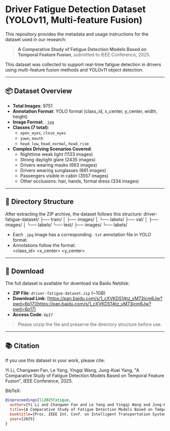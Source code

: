 # Driver Fatigue Detection Dataset (YOLOv11, Multi-feature Fusion)

This repository provides the metadata and usage instructions for the dataset used in our research:

> **A Comparative Study of Fatigue Detection Models Based on Temporal Feature Fusion**, submitted to IEEE Conference, 2025.

This dataset was collected to support real-time fatigue detection in drivers using multi-feature fusion methods and YOLOv11 object detection.

---

## 📦 Dataset Overview

- **Total Images**: 9751
- **Annotation Format**: YOLO format (class_id, x_center, y_center, width, height)
- **Image Format**: `.jpg`
- **Classes (7 total)**:
  - `open_eyes`, `close_eyes`
  - `yawn`, `mouth`
  - `head_low`, `head_normal`, `head_rise`
- **Complex Driving Scenarios Covered**:
  - Nighttime weak light (1133 images)
  - Strong daylight glare (2435 images)
  - Drivers wearing masks (663 images)
  - Drivers wearing sunglasses (661 images)
  - Passengers visible in cabin (3557 images)
  - Other occlusions: hair, hands, formal dress (334 images)

---

## 📁 Directory Structure

After extracting the ZIP archive, the dataset follows this structure:
driver-fatigue-dataset/
├── train/
│ ├── images/
│ └── labels/
├── val/
│ ├── images/
│ └── labels/
└── test/
├── images/
└── labels/


- Each `.jpg` image has a corresponding `.txt` annotation file in YOLO format.
- Annotations follow the format:  
<class_id> <x_center> <y_center> <width> <height>



---

## 🔗 Download

The full dataset is available for download via Baidu Netdisk:

- **ZIP File**: `driver-fatigue-dataset.zip` (~1GB)
- **Download Link**: [https://pan.baidu.com/s/1_cXVKDS1Atz_vM73icm6Jw?pwd=6p17](https://pan.baidu.com/s/1_cXVKDS1Atz_vM73icm6Jw?pwd=6p17)
- **Access Code**: `6p17`

> Please unzip the file and preserve the directory structure before use.

---

## 📚 Citation

If you use this dataset in your work, please cite:

Yi Li, Changwen Fan, Le Yang, Yingqi Wang, Jung-Kuei Yang,
"A Comparative Study of Fatigue Detection Models Based on Temporal Feature Fusion",
IEEE Conference, 2025.


BibTeX:
```bibtex
@inproceedings{li2025fatigue,
  author={Yi Li and Changwen Fan and Le Yang and Yingqi Wang and Jung-Kuei Yang},
  title={A Comparative Study of Fatigue Detection Models Based on Temporal Feature Fusion},
  booktitle={Proc. IEEE Int. Conf. on Intelligent Transportation Systems (ITSC)},
  year={2025}
}
